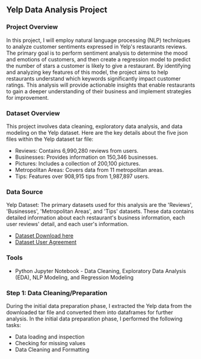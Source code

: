 ## Yelp Data Analysis Project

### Project Overview
In this project, I will employ natural language processing (NLP) techniques to analyze customer sentiments expressed in Yelp's restaurants reviews. The primary goal is to perform sentiment analysis to determine the mood and emotions of customers, and then create a regression model to predict the number of stars a customer is likely to give a restaurant. By identifying and analyzing key features of this model, the project aims to help restaurants understand which keywords significantly impact customer ratings. This analysis will provide actionable insights that enable restaurants to gain a deeper understanding of their business and implement strategies for improvement.

### Dataset Overview
This project involves data cleaning, exploratory data analysis, and data modeling on the Yelp dataset. Here are the key details about the five json files within the Yelp dataset tar file:

- Reviews: Contains 6,990,280 reviews from users.
- Businesses: Provides information on 150,346 businesses.
- Pictures: Includes a collection of 200,100 pictures.
- Metropolitan Areas: Covers data from 11 metropolitan areas.
- Tips: Features over 908,915 tips from 1,987,897 users.

### Data Source
Yelp Dataset: The primary datasets used for this analysis are the 'Reviews', 'Businesses', 'Metropolitan Areas', and 'Tips' datasets. These data contains detailed information about each restaurant's business information, each user reviews' detail, and each user's information. 
- [Dataset Download here](https://www.yelp.com/dataset)
- [Dataset User Agreement](https://github.com/andycwl/yelp/files/15144501/YelpDataset_User_Agreement.pdf)
### Tools
- Python Jupyter Notebook - Data Cleaning, Exploratory Data Analysis (EDA), NLP Modeling, and Regression Modeling

### Step 1: Data Cleaning/Preparation
During the initial data preparation phase, I extracted the Yelp data from the downloaded tar file and converted them into dataframes for further analysis. In the initial data preparation phase, I performed the following tasks:
- Data loading and inspection
- Checking for missing values
- Data Cleaning and Formatting

